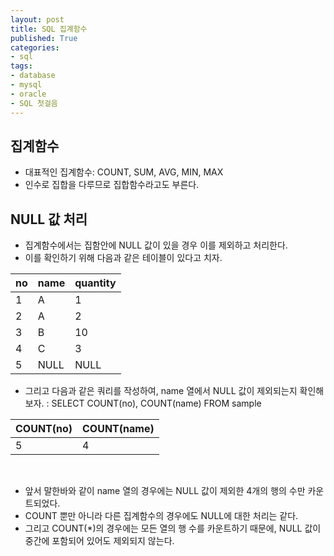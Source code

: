 ```yaml
---
layout: post
title: SQL 집계함수
published: True
categories: 
- sql
tags:
- database
- mysql
- oracle
- SQL 첫걸음
---
```



## 집계함수
* 대표적인 집계함수: COUNT, SUM, AVG, MIN, MAX
* 인수로 집합을 다루므로 집합함수라고도 부른다.

## NULL 값 처리
* 집계함수에서는 집함안에 NULL 값이 있을 경우 이를 제외하고 처리한다.
* 이를 확인하기 위해 다음과 같은 테이블이 있다고 치자.

| no        | name      | quantity  |
| :-------- | :-------- | :-------- |
| 1         | A         | 1         |
| 2         | A         | 2         |
| 3         | B         | 10        |
| 4         | C         | 3         |
| 5         | NULL      | NULL      |


* 그리고 다음과 같은 쿼리를 작성하여, name 열에서 NULL 값이 제외되는지 확인해보자.
: SELECT COUNT(no), COUNT(name) FROM sample

| COUNT(no) | COUNT(name) |
| :-------- | :--------   |
| 5         | 4           |

<br/>

* 앞서 말한바와 같이 name 열의 경우에는 NULL 값이 제외한 4개의 행의 수만 카운트되었다.
* COUNT 뿐만 아니라 다른 집계함수의 경우에도 NULL에 대한 처리는 같다.
* 그리고 COUNT(*)의 경우에는 모든 열의 행 수를 카운트하기 때문에, NULL 값이 중간에 포함되어 있어도 제외되지 않는다.
